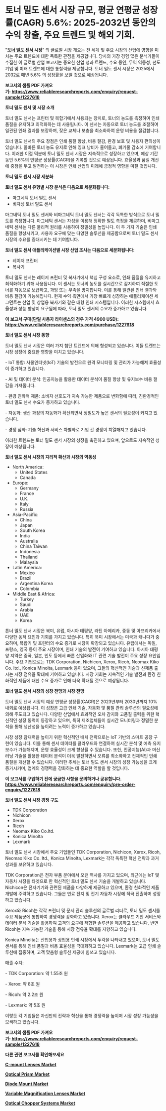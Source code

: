 <p><h1>토너 밀도 센서 시장 규모, 평균 연평균 성장률(CAGR) 5.6%: 2025-2032년 동안의 수익 창출, 주요 트렌드 및 해외 기회.</h1></p><p>"<strong><a href="https://www.reliableresearchreports.com/toner-density-sensor-r1227618?utm_campaign=105&utm_medium=7&utm_source=Github&utm_content=ia&utm_term=08012025&utm_id=toner-density-sensor">토너 밀도 센서&nbsp;</a></strong><strong>시장</strong>" 의 글로벌 시장 개요는 전 세계 및 주요 시장의 산업에 영향을 미치는 주요 트렌드에 대한 독특한 관점을 제공합니다. 당사의 가장 경험 많은 분석가들이 수집한 이 글로벌 산업 보고서는 중요한 산업 성과 트렌드, 수요 동인, 무역 역동성, 선도 기업 및 미래 트렌드에 대한 통찰력을 제공합니다. 토너 밀도 센서 시장은 2025에서 2032로 매년 5.6% 의 성장률을 보일 것으로 예상됩니다.&nbsp;</p>
<p><strong>보고서의 샘플 PDF 가져오기:&nbsp;<a href="https://www.reliableresearchreports.com/enquiry/request-sample/1227618?utm_campaign=105&utm_medium=7&utm_source=Github&utm_content=ia&utm_term=08012025&utm_id=toner-density-sensor">https://www.reliableresearchreports.com/enquiry/request-sample/1227618</a></strong></p>
<p><strong>토너 밀도 센서 및 시장 소개</strong></p>
<p><p>토너 밀도 센서는 프린터 및 복합기에서 사용되는 장치로, 토너의 농도를 측정하여 인쇄 품질을 유지하고 최적화하는 데 사용됩니다. 이 센서는 자동으로 토너 농도를 조절하여 일관된 인쇄 결과를 보장하며, 잦은 교체나 보충을 최소화하여 운영 비용을 절감합니다.</p><p>토너 밀도 센서의 주요 장점은 인쇄 품질 향상, 비용 절감, 환경 보호 및 사용자 편의성이 있습니다. 올바른 토너 농도 유지로 인해 잉크 낭비가 줄어들고, 폐기물 감소에 기여합니다. 이러한 이점 덕분에 토너 밀도 센서 시장은 지속적으로 성장하고 있으며, 예상 기간 동안 5.6%의 연평균 성장률(CAGR)을 기록할 것으로 예상됩니다. 효율성과 품질 개선에 중점을 두고 발전하는 이 시장은 인쇄 산업의 미래에 긍정적 영향을 미칠 것입니다.</p></p>
<p><strong>토너 밀도 센서 시장 세분화</strong></p>
<p><strong>토너 밀도 센서 유형별 시장 분석은 다음으로 세분화됩니다:</strong></p>
<p><ul><li>마그네틱 토너 밀도 센서</li><li>비자성 토너 밀도 센서</li></ul></p>
<p><p>마그네틱 토너 밀도 센서와 비마그네틱 토너 밀도 센서는 각각 독특한 방식으로 토너 밀도를 측정합니다. 마그네틱 센서는 자성을 이용해 정확한 밀도 측정을 제공하며, 비마그네틱 센서는 다른 물리적 원리를 사용하여 정밀성을 높입니다. 이 두 가지 기술은 인쇄 품질을 향상시키고, 사용자 요구에 맞는 다양한 솔루션을 제공함으로써 토너 밀도 센서 시장의 수요를 증대시키는 데 기여합니다.</p></p>
<p><strong>토너 밀도 센서 애플리케이션별 시장 산업 조사는 다음으로 세분화됩니다:</strong></p>
<p><ul><li>레이저 프린터</li><li>복사기</li></ul></p>
<p><p>토너 밀도 센서는 레이저 프린터 및 복사기에서 핵심 구성 요소로, 인쇄 품질을 유지하고 최적화하기 위해 사용됩니다. 이 센서는 토너의 농도를 실시간으로 감지하여 적절한 토너를 자동으로 보급하고, 과잉 또는 부족을 방지합니다. 이를 통해 일관된 인쇄 결과와 비용 절감이 가능해집니다. 현재 수익 측면에서 가장 빠르게 성장하는 애플리케이션 세그먼트는 산업 및 상업용 복사기와 같은 대형 인쇄 시스템입니다. 이러한 시스템에서 효율성과 성능 향상이 요구됨에 따라, 토너 밀도 센서의 수요가 증가하고 있습니다.</p></p>
<p><strong>이 보고서 구매(단일 사용자 라이센스의 경우 가격 4900 USD): <a href="https://www.reliableresearchreports.com/purchase/1227618?utm_campaign=105&utm_medium=7&utm_source=Github&utm_content=ia&utm_term=08012025&utm_id=toner-density-sensor">https://www.reliableresearchreports.com/purchase/1227618</a></strong></p>
<p><strong>토너 밀도 센서 시장 동향</strong></p>
<p><p>토너 밀도 센서 시장은 여러 가지 첨단 트렌드에 의해 형성되고 있습니다. 이들 트렌드는 시장 성장에 중요한 영향을 미치고 있습니다. </p><p>- IoT 통합: 사물인터넷(IoT) 기술의 발전으로 원격 모니터링 및 관리가 가능해져 효율성이 증가하고 있습니다.</p><p>- AI 및 데이터 분석: 인공지능을 활용한 데이터 분석이 품질 향상 및 유지보수 비용 절감을 가져옵니다.</p><p>- 환경 친화적 제품: 소비자 선호도가 지속 가능한 제품으로 변화함에 따라, 친환경적인 토너 밀도 센서 수요가 증가하고 있습니다.</p><p>- 자동화: 생산 과정의 자동화가 확산되면서 정밀도가 높은 센서의 필요성이 커지고 있습니다.</p><p>- 경쟁 심화: 기술 혁신과 서비스 차별화로 기업 간 경쟁이 치열해지고 있습니다.</p><p>이러한 트렌드는 토너 밀도 센서 시장의 성장을 촉진하고 있으며, 앞으로도 지속적인 성장이 예상됩니다.</p></p>
<p><strong>토너 밀도 센서 시장의 지리적 확산과 시장의 역동성</strong></p>
<p><ul>
    <li>
        North America:
        <ul>
            <li>United States</li>
            <li>Canada</li>
        </ul>
    </li>
    <li>
        Europe:
        <ul>
            <li>Germany</li>
            <li>France</li>
            <li>U.K.</li>
            <li>Italy</li>
            <li>Russia</li>
        </ul>
    </li>
    <li>
        Asia-Pacific:
        <ul>
            <li>China</li>
            <li>Japan</li>
            <li>South Korea</li>
            <li>India</li>
            <li>Australia</li>
            <li>China Taiwan</li>
            <li>Indonesia</li>
            <li>Thailand</li>
            <li>Malaysia</li>
        </ul>
    </li>
    <li>
        Latin America:
        <ul>
            <li>Mexico</li>
            <li>Brazil</li>
            <li>Argentina Korea</li>
            <li>Colombia</li>
        </ul>
    </li>
    <li>
        Middle East & Africa:
        <ul>
            <li>Turkey</li>
            <li>Saudi</li>
            <li>Arabia</li>
            <li>UAE</li>
            <li>Korea</li>
        </ul>
    </li>
    </ul></p>
<p><p>톤너 밀도 센서 시장은 북미, 유럽, 아시아 태평양, 라틴 아메리카, 중동 및 아프리카에서 다양한 동적 요인과 기회를 가지고 있습니다. 특히 북미 시장에서는 미국과 캐나다가 중요하며, 복합기 및 프린터의 수요 증가로 시장이 확장되고 있습니다. 유럽에서는 독일, 프랑스, 영국 등이 주요 시장이며, 인쇄 기술의 발전이 기여하고 있습니다. 아시아 태평양 지역은 중국, 일본, 인도 등에서 빠른 산업화와 IT 관련 기술 발전이 주요 성장 요인입니다. 주요 기업으로는 TDK Corporation, Nichicon, Xerox, Ricoh, Neomax Kiko Co. ltd., Konica Minolta, Lexmark 등이 있으며, 그들의 혁신적인 기술과 신제품 출시는 시장 점유율 확대에 기여하고 있습니다. 시장 기회는 지속적인 기술 발전과 환경 친화적인 제품에 대한 수요 증가로 인해 더욱 확대될 것으로 예상됩니다.</p></p>
<p><strong>토너 밀도 센서 시장의 성장 전망과 시장 전망</strong></p>
<p><p>토너 밀도 센서 시장의 예상 연평균 성장률(CAGR)은 2023년부터 2030년까지 10% 내외로 예상됩니다. 이 성장은 고급 인쇄 기술, 자동화 및 품질 관리 솔루션의 필요성에 의해 주도되고 있습니다. 다양한 산업에서 효과적인 오차 감지와 고품질 출력을 위한 혁신적인 성장 동력이 등장하고 있으며, 특히 제조업체들이 실시간 모니터링과 정밀한 분석을 통해 생산성을 높이려는 노력이 증가하고 있습니다.</p><p>시장 성장 잠재력을 높이기 위한 혁신적인 배치 전략으로는 IoT 기반의 스마트 공장 구현이 있습니다. 이를 통해 센서 데이터를 클라우드와 연결하여 실시간 분석 및 예측 유지 보수가 가능해지며, 운영 효율성이 크게 향상될 수 있습니다. 또한, 인공지능(AI)과 머신러닝 기술을 활용한 데이터 분석이 더욱 발전하면서 오류를 최소화하고 전체적인 인쇄 품질을 개선할 수 있습니다. 이러한 추세는 토너 밀도 센서 시장의 성장 가능성을 크게 증가시키며, 업계의 경쟁력을 강화하는 데 중요한 역할을 할 것입니다.</p></p>
<p><strong>이 보고서를 구입하기 전에 궁금한 사항을 문의하거나 공유합니다. <a href="https://www.reliableresearchreports.com/enquiry/pre-order-enquiry/1227618?utm_campaign=105&utm_medium=7&utm_source=Github&utm_content=ia&utm_term=08012025&utm_id=toner-density-sensor">https://www.reliableresearchreports.com/enquiry/pre-order-enquiry/1227618</a></strong></p>
<p><strong>토너 밀도 센서 시장 경쟁 구도</strong></p>
<p><ul><li>TDK Corporation</li><li>Nichicon</li><li>Xerox</li><li>Ricoh</li><li>Neomax Kiko Co.ltd.</li><li>Konica Minolta</li><li>Lexmark</li></ul></p>
<p><p>토너 밀도 센서 시장에서 주요 기업들인 TDK Corporation, Nichicon, Xerox, Ricoh, Neomax Kiko Co. ltd., Konica Minolta, Lexmark는 각각 독특한 혁신 전략과 과거 성과를 보유하고 있습니다.</p><p>TDK Corporation은 전자 부품 분야에서 오랜 역사를 가지고 있으며, 최근에는 IoT 및 자동차 시장을 타겟으로 한 혁신적인 토너 밀도 센서 기술을 개발하고 있습니다. Nichicon은 전자기기와 관련된 제품을 다양하게 제공하고 있으며, 환경 친화적인 제품 개발에 주력하고 있습니다. 그들은 연료 전지 및 전기 자동차 시장에 적극 진출하며 성장하고 있습니다. </p><p>Xerox와 Ricoh는 각각 프린터 및 문서 관리 솔루션의 글로벌 리더로, 토너 밀도 센서를 주요 제품군에 통합하여 경쟁력을 강화하고 있습니다. Xerox는 클라우드 기반 서비스와 데이터 분석 기술을 활용하여 고객의 요구에 적합한 솔루션을 제공하고 있습니다. 반면 Ricoh는 지속 가능한 기술을 통해 시장 점유율 확대를 지향하고 있습니다. </p><p>Konica Minolta는 산업용과 상업용 인쇄 시장에서 두각을 나타내고 있으며, 토너 밀도 센서를 통해 인쇄 품질과 비용 효율성을 극대화하고 있습니다. Lexmark는 고급 인쇄 솔루션에 집중하며, 고객 맞춤형 솔루션 제공에 힘쓰고 있습니다.</p><p>매출 수치:</p><p>- TDK Corporation: 약 1.55조 원</p><p>- Xerox: 약 8조 원</p><p>- Ricoh: 약 2.2조 원</p><p>- Lexmark: 약 5조 원</p><p>이렇듯 각 기업들은 자신만의 전략과 혁신을 통해 경쟁력을 높이며 시장 성장 가능성을 모색하고 있습니다.</p></p>
<p><strong>보고서의 샘플 PDF 가져오기:&nbsp;<a href="https://www.reliableresearchreports.com/enquiry/request-sample/1227618?utm_campaign=105&utm_medium=7&utm_source=Github&utm_content=ia&utm_term=08012025&utm_id=toner-density-sensor">https://www.reliableresearchreports.com/enquiry/request-sample/1227618</a></strong></p>
<p><strong></strong></p>
<p><strong></strong></p>
<p><strong></strong></p>
<p><strong></strong></p>
<p><strong>다른 관련 보고서를 확인해보세요</strong></p>
<p><strong><p><a href="https://github.com/dmitriyvo6rog/Market-Research-Report-List-1/blob/main/c-mount-lenses-market.md?utm_campaign=105&utm_medium=7&utm_source=Github&utm_content=ia&utm_term=08012025&utm_id=toner-density-sensor">C-mount Lenses Market</a></p><p><a href="https://github.com/arionmp/Market-Research-Report-List-5/blob/main/optical-prism-market.md?utm_campaign=105&utm_medium=7&utm_source=Github&utm_content=ia&utm_term=08012025&utm_id=toner-density-sensor">Optical Prism Market</a></p><p><a href="https://github.com/luckyshygirl/Market-Research-Report-List-7/blob/main/diode-mount-market.md?utm_campaign=105&utm_medium=7&utm_source=Github&utm_content=ia&utm_term=08012025&utm_id=toner-density-sensor">Diode Mount Market</a></p><p><a href="https://github.com/risingtrista99259/Market-Research-Report-List-1/blob/main/variable-magnification-lenses-market.md?utm_campaign=105&utm_medium=7&utm_source=Github&utm_content=ia&utm_term=08012025&utm_id=toner-density-sensor">Variable Magnification Lenses Market</a></p><p><a href="https://github.com/petbigbeepjn/Market-Research-Report-List-1/blob/main/optical-chopper-systems-market.md?utm_campaign=105&utm_medium=7&utm_source=Github&utm_content=ia&utm_term=08012025&utm_id=toner-density-sensor">Optical Chopper Systems Market</a></p></strong></p>
<p></p>